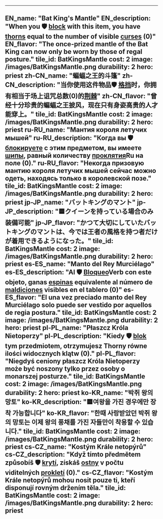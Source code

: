 ---

EN_name: "Bat King's Mantle"
EN_description: "When you 🛡️️ <u>block</u> with this item, you have <u>thorns</u> equal to the number of visible <u>curses</u> (0)"
EN_flavor: "The once-prized mantle of the Bat King can now only be worn by those of regal posture."
tile_id: BatKingsMantle
cost: 2
image: /images/BatKingsMantle.png
durability: 2
hero: priest
zh-CN_name: "蝙蝠之王的斗篷"
zh-CN_description: "当你使用这件物品🛡️️ <u>格挡</u>时，你拥有相当于场上诅咒总数(0)的<u>荆棘</u>"
zh-CN_flavor: "曾经十分珍贵的蝙蝠之王披风，现在只有身姿高贵的人才能穿上。"
tile_id: BatKingsMantle
cost: 2
image: /images/BatKingsMantle.png
durability: 2
hero: priest
ru-RU_name: "Мантия короля летучих мышей"
ru-RU_description: "Когда вы 🛡️️ <u>блокируете</u> с этим предметом, вы имеете <u>шипы</u>, равный количеству <u>проклятия</u>Ru на поле (0)."
ru-RU_flavor: "Некогда призовую мантию короля летучих мышей сейчас можно одеть, находясь только в королевской позе."
tile_id: BatKingsMantle
cost: 2
image: /images/BatKingsMantle.png
durability: 2
hero: priest
jp-JP_name: "バットキングのマント"
jp-JP_description: "🟦クイーンを持っている場合のみ装備可能"
jp-JP_flavor: "かつて大切にしていたバットキングのマントは、今では王者の風格を持つ者だけが着用できるようになった。"
tile_id: BatKingsMantle
cost: 2
image: /images/BatKingsMantle.png
durability: 2
hero: priest
es-ES_name: "Manto del Rey Murciélago"
es-ES_description: "Al 🛡️️ <u>Bloqueo</u>Verb con este objeto, ganas <u>espinas</u> equivalente al número de <u>maldiciones</u> visibles en el tablero (0)"
es-ES_flavor: "El una vez preciado manto del Rey Murciélago solo puede ser vestido por aquellos de regia postura."
tile_id: BatKingsMantle
cost: 2
image: /images/BatKingsMantle.png
durability: 2
hero: priest
pl-PL_name: "Płaszcz Króla Nietoperzy"
pl-PL_description: "Kiedy 🛡️️ <u>blok</u> tym przedmiotem, otrzymujesz Thorny równe ilości widocznych klątw (0)."
pl-PL_flavor: "Niegdyś ceniony płaszcz Króla Nietoperzy może być noszony tylko przez osoby o monarszej posturze."
tile_id: BatKingsMantle
cost: 2
image: /images/BatKingsMantle.png
durability: 2
hero: priest
ko-KR_name: "박쥐 왕의 망토"
ko-KR_description: "🟦여왕을 가진 경우에만 장착 가능합니다"
ko-KR_flavor: "한때 사랑받았던 박쥐 왕의 망토는 이제 왕의 풍채를 가진 자들만이 착용할 수 있습니다."
tile_id: BatKingsMantle
cost: 2
image: /images/BatKingsMantle.png
durability: 2
hero: priest
cs-CZ_name: "Kostým Krále netopýrů"
cs-CZ_description: "Když tímto předmětem způsobíš 🛡️️ <u>krytí</u>, získáš <u>ostny</u> v počtu viditelných <u>prokletí</u> (0)."
cs-CZ_flavor: "Kostým Krále netopýrů mohou nosit pouze ti, kteří disponují rovným držením těla."
tile_id: BatKingsMantle
cost: 2
image: /images/BatKingsMantle.png
durability: 2
hero: priest
---